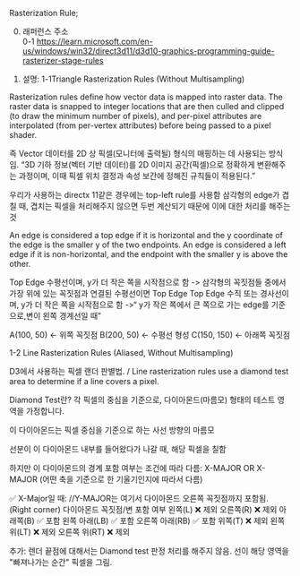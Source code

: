 Rasterization Rule;

0. 래퍼런스 주소  
0-1 https://learn.microsoft.com/en-us/windows/win32/direct3d11/d3d10-graphics-programming-guide-rasterizer-stage-rules

1. 설명: 
1-1Triangle Rasterization Rules (Without Multisampling)

Rasterization rules define how vector data is mapped into raster data.
The raster data is snapped to integer locations that are then culled and clipped (to draw the minimum number of pixels), and per-pixel attributes are interpolated (from per-vertex attributes) before being passed to a pixel shader.

즉 Vector 데이터를 2D 상 픽셀(모니터에 출력될) 형식의 매핑하는 데 사용되는 방식임.
“3D 기하 정보(벡터 기반 데이터)를 2D 이미지 공간(픽셀)으로 정확하게 변환해주는 과정이며, 이때 픽셀 위치 결정과 속성 보간에 정해진 규칙들이 적용된다.”

우리가 사용하는 directx 11같은 경우에는 top-left rule를 사용함 
삼각형의 edge가 겹칠 때, 겹치는 픽셀을 처리해주지 않으면 두번 계산되기 때문에 이에 대한 처리를 해주는 것


An edge is considered a top edge if it is horizontal and the y coordinate of the edge is the smaller y of the two endpoints.
An edge is considered a left edge if it is non-horizontal, and the endpoint with the smaller y is above the other.


Top Edge	수평선이며, y가 더 작은 쪽을 시작점으로 함 -> 삼각형의 꼭짓점들 중에서 가장 위에 있는 꼭짓점과 연결된 수평선이면 Top Edge
Top Edge	수직 또는 경사선이며, y가 더 작은 쪽을 시작점으로 함 ->“ y가 작은 쪽에서 큰 쪽으로 가는 edge를 기준으로,변이 왼쪽 경계선일 때”


A(100, 50)   ← 위쪽 꼭짓점
B(200, 50)   ← 수평선 형성
C(150, 150)  ← 아래쪽 꼭짓점


1-2 Line Rasterization Rules (Aliased, Without Multisampling)

D3에서 사용하는 픽셀 랜더 판별법. / Line rasterization rules use a diamond test area to determine if a line covers a pixel.

Diamond Test란?
각 픽셀의 중심을 기준으로, 다이아몬드(마름모) 형태의 테스트 영역을 가정합니다.

이 다이아몬드는 픽셀 중심을 기준으로 하는 사선 방향의 마름모

선분이 이 다이아몬드 내부를 들어왔다가 나갈 때, 해당 픽셀을 칠함

하지만 이 다이아몬드의 경계 포함 여부는 조건에 따라 다름: X-MAJOR OR X-MAJOR (어떤 축을 기준으로 한 기울기인지에 따라서 다름) 

✅ X-Major일 때:                                 //Y-MAJOR는 여기서 다이아몬드 오른쪽 꼭짓점까지 포함됨. (Right corner)
다이아몬드 꼭짓점/변	포함 여부
왼쪽(L)	❌ 제외
오른쪽(R)	❌ 제외
아래쪽(B)	✅ 포함
왼쪽 아래(LB)	✅ 포함
오른쪽 아래(RB)	✅ 포함
위쪽(T)	❌ 제외
왼쪽 위(LT)	❌ 제외
오른쪽 위(RT)	❌ 제외

추가:
렌더 끝점에 대해서는 Diamond test 판정 처리를 해주지 않음. 
선이 해당 영역을 "빠져나가는 순간" 픽셀을 그림. 
